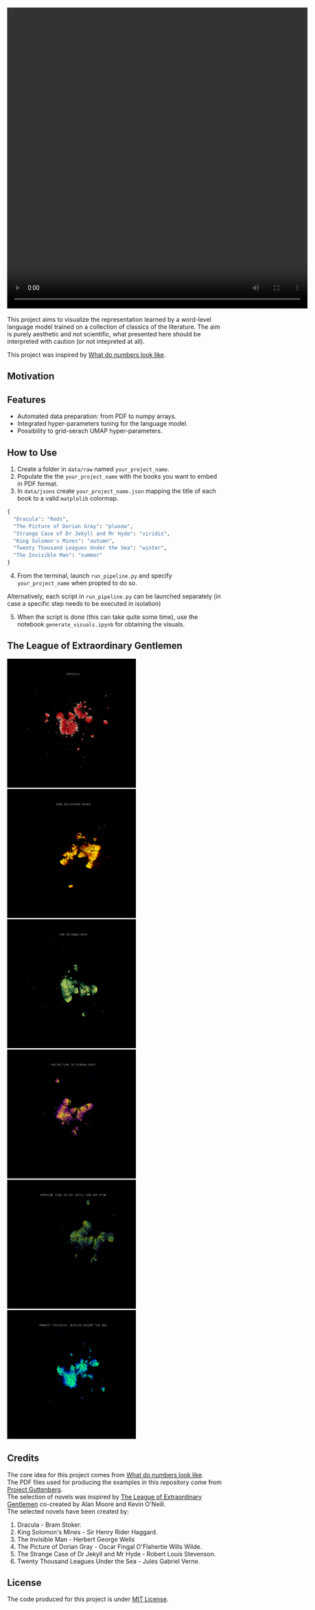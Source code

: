 <video src="page/videos/league.mp4" width="700" height="700" controls preload> </video>  
 
This project aims to visualize the representation learned by a word-level language model trained on a collection of classics of the literature. The aim is purely aesthetic and not scientific, what presented here should be interpreted with caution (or not intepreted at all).

This project was inspired by [What do numbers look like](https://johnhw.github.io/umap_primes/index.md.html).

## Motivation

## Features

* Automated data preparation: from PDF to numpy arrays.
* Integrated hyper-parameters tuning for the language model.
* Possibility to grid-serach UMAP hyper-parameters.

## How to Use

1. Create a folder in `data/raw` named `your_project_name`.
2. Populate the the `your_project_name` with the books you want to embed in PDF format.
3. In `data/jsons` create `your_project_name.json` mapping the title of each book to a valid `matplolib` colormap.
```python
{
  "Dracula": "Reds",
  "The Picture of Dorian Gray": "plasma",
  "Strange Case of Dr Jekyll and Mr Hyde": "viridis",
  "King Solomon's Mines": "autumn",
  "Twenty Thousand Leagues Under the Sea": "winter",
  "The Invisible Man": "summer"
}
```
4. From the terminal, launch `run_pipeline.py` and specify `your_project_name` when propted to do so.  
  
Alternatively, each script in `run_pipeline.py` can be launched separately (in case a specific step needs to be executed in isolation)
  
5. When the script is done (this can take quite some time), use the notebook `generate_visuals.ipynb` for obtaining the visuals.

## The League of Extraordinary Gentlemen

<p float="center">
  <img src="page/images/dracula.png" width="300" />
  <img src="page/images/king_solomon_mines.png" width="300" /> 
  <img src="page/images/the_invisible_man.png" width="300" />
  <img src="page/images/the_picture_of_dorian_gray.png" width="300" />
  <img src="page/images/the_strange_case.png" width="300" /> 
  <img src="page/images/twenty_thousand_leagues_under_the_sea.png" width="300" />
</p>

## Credits

The core idea for this project comes from [What do numbers look like](https://johnhw.github.io/umap_primes/index.md.html).  
The PDF files used for producing the examples in this repository come from [Project Guttenberg](https://www.gutenberg.org/).  
The selection of novels was inspired by [The League of Extraordinary Gentlemen](https://en.wikipedia.org/wiki/The_League_of_Extraordinary_Gentlemen) co-created by Alan Moore and Kevin O'Neill.  
The selected novels have been created by:  
1. Dracula - Bram Stoker.  
2. King Solomon's Mines - Sir Henry Rider Haggard.
3. The Invisible Man - Herbert George Wells
4. The Picture of Dorian Gray - Oscar Fingal O'Flahertie Wills Wilde.
5. The Strange Case of Dr Jekyll and Mr Hyde - Robert Louis Stevenson.
6. Twenty Thousand Leagues Under the Sea - Jules Gabriel Verne.



## License 
The code produced for this project is under [MIT License](https://github.com/vb690/what_do_books_look_like/blob/master/LICENSE).

